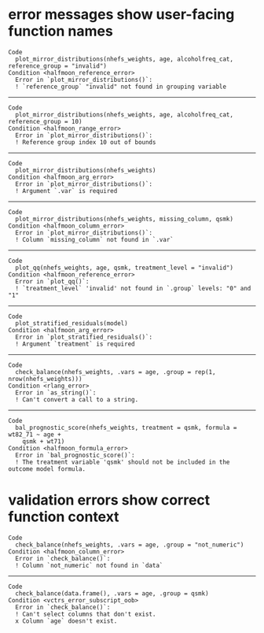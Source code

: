 # error messages show user-facing function names

    Code
      plot_mirror_distributions(nhefs_weights, age, alcoholfreq_cat, reference_group = "invalid")
    Condition <halfmoon_reference_error>
      Error in `plot_mirror_distributions()`:
      ! `reference_group` "invalid" not found in grouping variable

---

    Code
      plot_mirror_distributions(nhefs_weights, age, alcoholfreq_cat, reference_group = 10)
    Condition <halfmoon_range_error>
      Error in `plot_mirror_distributions()`:
      ! Reference group index 10 out of bounds

---

    Code
      plot_mirror_distributions(nhefs_weights)
    Condition <halfmoon_arg_error>
      Error in `plot_mirror_distributions()`:
      ! Argument `.var` is required

---

    Code
      plot_mirror_distributions(nhefs_weights, missing_column, qsmk)
    Condition <halfmoon_column_error>
      Error in `plot_mirror_distributions()`:
      ! Column `missing_column` not found in `.var`

---

    Code
      plot_qq(nhefs_weights, age, qsmk, treatment_level = "invalid")
    Condition <halfmoon_reference_error>
      Error in `plot_qq()`:
      ! `treatment_level` 'invalid' not found in `.group` levels: "0" and "1"

---

    Code
      plot_stratified_residuals(model)
    Condition <halfmoon_arg_error>
      Error in `plot_stratified_residuals()`:
      ! Argument `treatment` is required

---

    Code
      check_balance(nhefs_weights, .vars = age, .group = rep(1, nrow(nhefs_weights)))
    Condition <rlang_error>
      Error in `as_string()`:
      ! Can't convert a call to a string.

---

    Code
      bal_prognostic_score(nhefs_weights, treatment = qsmk, formula = wt82_71 ~ age +
        qsmk + wt71)
    Condition <halfmoon_formula_error>
      Error in `bal_prognostic_score()`:
      ! The treatment variable 'qsmk' should not be included in the outcome model formula.

# validation errors show correct function context

    Code
      check_balance(nhefs_weights, .vars = age, .group = "not_numeric")
    Condition <halfmoon_column_error>
      Error in `check_balance()`:
      ! Column `not_numeric` not found in `data`

---

    Code
      check_balance(data.frame(), .vars = age, .group = qsmk)
    Condition <vctrs_error_subscript_oob>
      Error in `check_balance()`:
      ! Can't select columns that don't exist.
      x Column `age` doesn't exist.


